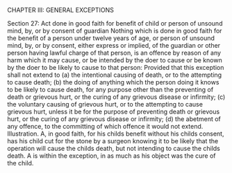 CHAPTER III: GENERAL EXCEPTIONS

Section 27: Act done in good faith for benefit of child or person of unsound mind, by, or by consent of guardian
Nothing which is done in good faith for the benefit of a person under twelve years of age, or person of unsound mind, by, or by consent, either express or implied, of the guardian or other person having lawful charge of that person, is an offence by reason of any harm which it may cause, or be intended by the doer to cause or be known by the doer to be likely to cause to that person: Provided that this exception shall not extend to (a) the intentional causing of death, or to the attempting to cause death; (b) the doing of anything which the person doing it knows to be likely to cause
death, for any purpose other than the preventing of death or grievous hurt, or the curing of any grievous disease or infirmity; (c) the voluntary causing of grievous hurt, or to the attempting to cause grievous hurt, unless it be for the purpose of preventing death or grievous hurt, or the curing of any grievous disease or infirmity; (d) the abetment of any offence, to the committing of which offence it would not extend.
Illustration.
A, in good faith, for his childs benefit without his childs consent, has his child cut for the stone by a surgeon knowing it to be likely that the operation will cause the childs death, but not intending to cause the childs death. A is within the exception, in as much as his object was the cure of the child.

